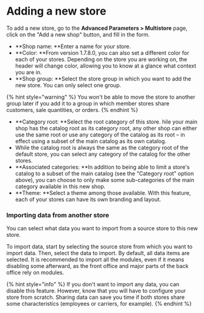 # Adding a new store

To add a new store, go to the **Advanced Parameters > Multistore** page, click on the "Add a new shop" button, and fill in the form.

* **Shop name: **Enter a name for your store.
* **Color: **From version 1.7.8.0, you can also set a different color for each of your stores. Depending on the store you are working on, the header will change color, allowing you to know at a glance what context you are in.
* **Shop group: **Select the store group in which you want to add the new store. You can only select one group. 

{% hint style="warning" %}
You won't be able to move the store to another group later if you add it to a group in which member stores share customers, sale quantities, or orders.
{% endhint %}

* **Category root: **Select the root category of this store. hile your main shop has the catalog root as its category root, any other shop can either use the same root or use any category of the catalog as its root – in effect using a subset of the main catalog as its own catalog.
* While the catalog root is always the same as the category root of the default store, you can select any category of the catalog for the other stores.
* **Associated categories: **In addition to being able to limit a store's catalog to a subset of the main catalog (see the "Category root" option above), you can choose to only make some sub-categories of the main category available in this new shop.
* **Theme: **Select a theme among those available. With this feature, each of your stores can have its own branding and layout.

### Importing data from another store

You can select what data you want to import from a source store to this new store.

To import data, start by selecting the source store from which you want to import data. Then, select the data to import. By default, all data items are selected. It is recommended to import all the modules, even if it means disabling some afterward, as the front office and major parts of the back office rely on modules.

{% hint style="info" %}
If you don't want to import any data, you can disable this feature. However, know that you will have to configure your store from scratch. Sharing data can save you time if both stores share some characteristics (employees or carriers, for example). 
{% endhint %}


